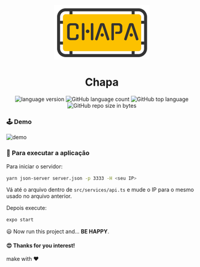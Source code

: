<div align="center">
  <img alt="Rocket"
    src="assets/readme/logo_chapa.png"
  />

# Chapa

</div>

<p align="center">

  <img alt="language version" src="https://img.shields.io/badge/Node-v_12.13.1-339933?logo=node.js">

  <img alt="GitHub language count" src="https://img.shields.io/github/languages/count/Fred-Reis/appchapa">

  <img alt="GitHub top language" src="https://img.shields.io/github/languages/top/Fred-Reis/appchapa">

  <img alt="GitHub repo size in bytes" src="https://img.shields.io/github/repo-size/Fred-Reis/appchapa">

</p>

### 🕹 Demo

![demo](assets/readme/demo.gif)

### 🚀 Para executar a aplicação

Para iniciar o servidor:

```bash
yarn json-server server.json -p 3333 -H <seu IP>
```

Vá até o arquivo dentro de `src/services/api.ts` e mude o IP para o mesmo usado no arquivo anterior.

Depois execute:

```bash
expo start
```

😃 Now run this project and...
**BE HAPPY**.

<h4>
  😍 Thanks for you interest!
</h4>

<p>make with ♥️</p>
